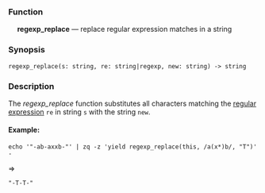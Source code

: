 ### Function

&emsp; **regexp_replace** &mdash; replace regular expression matches in a string

### Synopsis

```
regexp_replace(s: string, re: string|regexp, new: string) -> string
```
### Description

The _regexp_replace_ function substitutes all characters matching the
[regular expression](../overview.md#regular-expressions) `re` in string `s` with
the string `new`.

#### Example:

```mdtest-command
echo '"-ab-axxb-"' | zq -z 'yield regexp_replace(this, /a(x*)b/, "T")' -
```
=>
```mdtest-output
"-T-T-"
```
